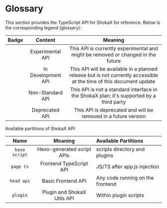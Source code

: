 # Glossary

This section provides the TypeScript API for ShokaX for reference. Below is the corresponding legend (glossary):

|                           Badge                           |    Content     |                            Meaning                            |
| :--------------------------------------------------------: | :------------: | :------------------------------------------------------------: |
|   <Badge type="tip" text="Experimental" vertical="middle" />   | Experimental API |       This API is currently experimental and might be removed or changed in the future        |
|   <Badge type="tip" text="In Development" vertical="middle" />   | In Development API |     This API will be available in a planned release but is not currently accessible at the time of this document update      |
| <Badge type="warning" text="Non-Standard" vertical="middle" /> | Non-Standard API | This API is not a standard interface in the ShokaX plan; it's supported by a third party |
| <Badge type="danger" text="Deprecated" vertical="middle" />  |  Deprecated API  |            This API is deprecated and will be removed in a future version             |

Available partitions of ShokaX API:

|     Name      |          Meaning           | Available Partitions                  |
| :-----------: | :-----------------------: | :----------------------------------- |
| `hexo script` |  Hexo-generated script APIs | scripts directory and plugins         |
|   `page ts`   | Frontend TypeScript API    | JS/TS after app.js injection           |
|  `head api`   |   Basic Frontend API        | Any code running on the frontend      |
|   `plugin`    | Plugin and ShokaX Utils API | Within plugin scripts                  |
